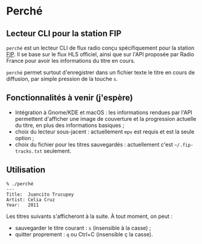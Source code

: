 # Perché
## Lecteur CLI pour la station FIP

`perché` est un lecteur CLI de flux radio conçu spécifiquement pour la station
[FIP](https://www.radiofrance.fr/fip). Il se base sur le flux HLS officiel,
ainsi que sur l'API proposée par Radio France pour avoir les informations du
titre en cours.

`perché` permet surtout d'enregistrer dans un fichier texte le titre en cours
de diffusion, par simple pression de la touche `s`.


## Fonctionnalités à venir (j'espère)

 * Intégration à Gnome/KDE et macOS : les informations rendues par l'API
   permettent d'afficher une image de couverture et la progression actuelle du
   titre, en plus des informations basiques ;
 * choix du lecteur sous-jacent : actuellement `mpv` est requis et est la seule
   option ;
 * choix du fichier pour les titres sauvegardés : actuellement c'est
   `~/.fip-tracks.txt` seulement.

## Utilisation

```console
% ./perché
---
Title:  Juancito Trucupey
Artist: Celia Cruz
Year:   2011
```

Les titres suivants s'afficheront à la suite. À tout moment, on peut :

 * sauvegarder le titre courant : `s` (insensible à la casse) ;
 * quitter proprement : `q` ou Ctrl+C (insensible ç la casse).
